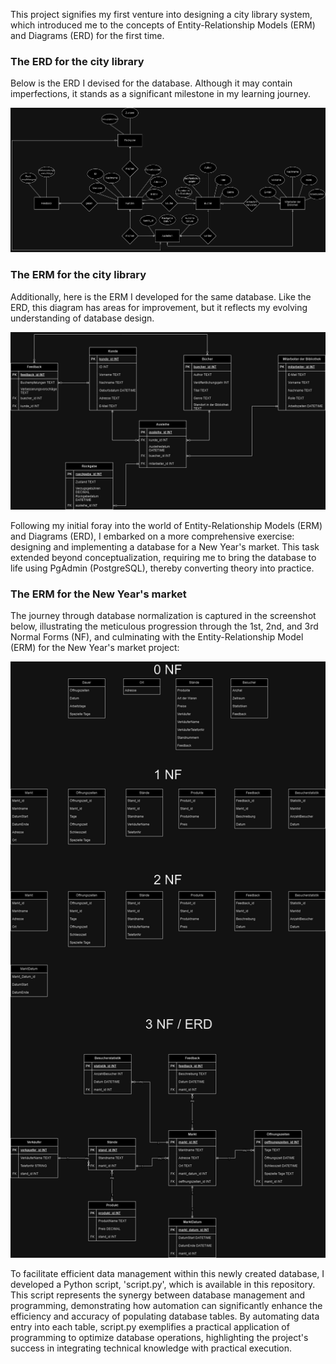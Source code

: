 This project signifies my first venture into designing a city library system, which introduced me to the concepts of Entity-Relationship Models (ERM) and Diagrams (ERD) for the first time.

### The ERD for the city library
Below is the ERD I devised for the database. Although it may contain imperfections, it stands as a significant milestone in my learning journey.

![the ERD for the city library](https://github.com/themane04/database/blob/main/images/ERM_Stadtbibliothek_MarjanTomev.jpg)

### The ERM for the city library
Additionally, here is the ERM I developed for the same database. Like the ERD, this diagram has areas for improvement, but it reflects my evolving understanding of database design.

![the ERM for the city library](https://github.com/themane04/database/blob/main/images/ERD_Stadtbibliothek_MarjanTomev.jpg)


Following my initial foray into the world of Entity-Relationship Models (ERM) and Diagrams (ERD), I embarked on a more comprehensive exercise: designing and implementing a database for a New Year's market. This task extended beyond conceptualization, requiring me to bring the database to life using PgAdmin (PostgreSQL), thereby converting theory into practice.

### The ERM for the New Year's market
The journey through database normalization is captured in the screenshot below, illustrating the meticulous progression through the 1st, 2nd, and 3rd Normal Forms (NF), and culminating with the Entity-Relationship Model (ERM) for the New 
Year's market project:

![the ERM for the city library](https://github.com/themane04/database/blob/main/images/Weihnachtsmarkt_MarjanTomev.jpg)

To facilitate efficient data management within this newly created database, I developed a Python script, 'script.py', which is available in this repository. This script represents the synergy between database management and programming, demonstrating how automation can significantly enhance the efficiency and accuracy of populating database tables. By automating data entry into each table, script.py exemplifies a practical application of programming to optimize database operations, highlighting the project's success in integrating technical knowledge with practical execution.


